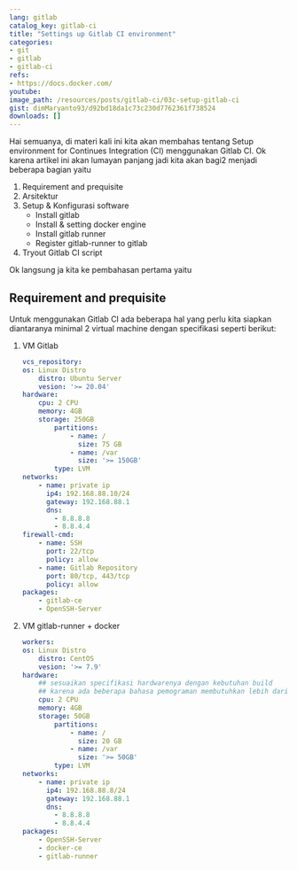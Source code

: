 ```yaml
---
lang: gitlab
catalog_key: gitlab-ci
title: "Settings up Gitlab CI environment"
categories:
- git
- gitlab
- gitlab-ci
refs: 
- https://docs.docker.com/
youtube: 
image_path: /resources/posts/gitlab-ci/03c-setup-gitlab-ci
gist: dimMaryanto93/d92bd18da1c73c230d7762361f738524
downloads: []
---
```


Hai semuanya, di materi kali ini kita akan membahas tentang Setup environment for Continues Integration (CI) menggunakan Gitlab CI. Ok karena artikel ini akan lumayan panjang jadi kita akan bagi2 menjadi beberapa bagian yaitu 

1. Requirement and prequisite
2. Arsitektur
3. Setup & Konfigurasi software
    - Install gitlab
    - Install & setting docker engine
    - Install gitlab runner
    - Register gitlab-runner to gitlab
4. Tryout Gitlab CI script

Ok langsung ja kita ke pembahasan pertama yaitu

<!--more-->

## Requirement and prequisite

Untuk menggunakan Gitlab CI ada beberapa hal yang perlu kita siapkan diantaranya minimal 2 virtual machine dengan specifikasi seperti berikut:

1. VM Gitlab
    ```yaml
    vcs_repository:
    os: Linux Distro
        distro: Ubuntu Server
        vesion: '>= 20.04'
    hardware:
        cpu: 2 CPU
        memory: 4GB
        storage: 250GB
            partitions:
                - name: /
                  size: 75 GB
                - name: /var
                  size: '>= 150GB'
            type: LVM
    networks:
        - name: private ip
          ip4: 192.168.88.10/24
          gateway: 192.168.88.1
          dns: 
            - 8.8.8.8
            - 8.8.4.4
    firewall-cmd:
        - name: SSH
          port: 22/tcp
          policy: allow
        - name: Gitlab Repository
          port: 80/tcp, 443/tcp   
          policy: allow
    packages:
        - gitlab-ce
        - OpenSSH-Server   
    ```

2. VM gitlab-runner + docker

    ```yaml
    workers:
    os: Linux Distro
        distro: CentOS
        vesion: '>= 7.9'
    hardware:
        ## sesuaikan specifikasi hardwarenya dengan kebutuhan build
        ## karena ada beberapa bahasa pemograman membutuhkan lebih dari 4GB RAM dan jumlah cpu
        cpu: 2 CPU
        memory: 4GB
        storage: 50GB
            partitions:
                - name: /
                  size: 20 GB
                - name: /var
                  size: '>= 50GB'
            type: LVM
    networks:
        - name: private ip
          ip4: 192.168.88.8/24
          gateway: 192.168.88.1
          dns: 
            - 8.8.8.8
            - 8.8.4.4
    packages:
        - OpenSSH-Server
        - docker-ce
        - gitlab-runner
    ```
